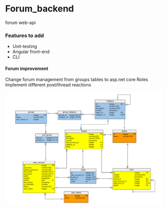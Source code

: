 # Forum_backend
forum web-api

### Features to add ###
* Unit-testing
* Angular front-end
* CLI

#### Forum improvement ####
Сhange forum management from groups tables to asp.net core Roles
Implement different post/thread reactions



![Database](https://github.com/RedCaplan/Forum_backend/blob/master/database.png?raw=true)
